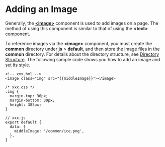 # Adding an Image<a name="EN-US_TOPIC_0000001063590816"></a>

Generally, the  [**<image\>**](../reference/arkui-js/js-components-basic-image.md)  component is used to add images on a page. The method of using this component is similar to that of using the  **<text\>**  component.

To reference images via the  **<image\>**  component, you must create the  **common**  directory under  **js**  \>  **default**, and then store the image files in the  **common**  directory. For details about the directory structure, see  [Directory Structure](js-framework-file.md). The following sample code shows you how to add an image and set its style.

```
<!-- xxx.hml -->
<image class="img" src="{{middleImage}}"></image>
```

```
/* xxx.css */
.img {  
  margin-top: 30px;
  margin-bottom: 30px;
  height: 385px;
}
```

```
// xxx.js
export default {
  data: {
    middleImage: '/common/ice.png',
  },
}
```

